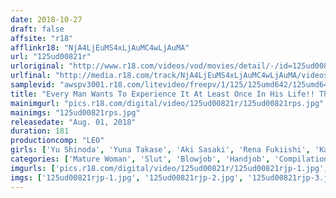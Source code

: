 ```yaml
---
date: 2018-10-27
draft: false
affsite: "r18"
afflinkr18: "NjA4LjEuMS4xLjAuMC4wLjAuMA"
url: "125ud00821r"
urloriginal: "http://www.r18.com/videos/vod/movies/detail/-/id=125ud00821r"
urlfinal: "http://media.r18.com/track/NjA4LjEuMS4xLjAuMC4wLjAuMA/videos/vod/movies/detail/-/id=125ud00821r"
samplevid: "awspv3001.r18.com/litevideo/freepv/1/125/125umd642/125umd642_dmb_w.mp4"
title: "Every Man Wants To Experience It At Least Once In His Life!! The Best 6 Of Highly Select Horny Mature Woman Babes!! (Beautiful Mature Woman Edition) Part 2 6"
mainimgurl: "pics.r18.com/digital/video/125ud00821r/125ud00821rps.jpg"
mainimgs: "125ud00821rps.jpg"
releasedate: "Aug. 01, 2018"
duration: 181
productioncomp: "LEO"
girls: ['Yu Shinoda', 'Yuna Takase', 'Aki Sasaki', 'Rena Fukiishi', 'Kanako Maeda']
categories: ['Mature Woman', 'Slut', 'Blowjob', 'Handjob', 'Compilation', 'Hi-Def']
imgurls: ['pics.r18.com/digital/video/125ud00821r/125ud00821rjp-1.jpg', 'pics.r18.com/digital/video/125ud00821r/125ud00821rjp-2.jpg', 'pics.r18.com/digital/video/125ud00821r/125ud00821rjp-3.jpg', 'pics.r18.com/digital/video/125ud00821r/125ud00821rjp-4.jpg', 'pics.r18.com/digital/video/125ud00821r/125ud00821rjp-5.jpg', 'pics.r18.com/digital/video/125ud00821r/125ud00821rjp-6.jpg', 'pics.r18.com/digital/video/125ud00821r/125ud00821rjp-7.jpg', 'pics.r18.com/digital/video/125ud00821r/125ud00821rjp-8.jpg', 'pics.r18.com/digital/video/125ud00821r/125ud00821rjp-9.jpg', 'pics.r18.com/digital/video/125ud00821r/125ud00821rjp-10.jpg', 'pics.r18.com/digital/video/125ud00821r/125ud00821rjp-11.jpg', 'pics.r18.com/digital/video/125ud00821r/125ud00821rjp-12.jpg', 'pics.r18.com/digital/video/125ud00821r/125ud00821rjp-13.jpg', 'pics.r18.com/digital/video/125ud00821r/125ud00821rjp-14.jpg', 'pics.r18.com/digital/video/125ud00821r/125ud00821rjp-15.jpg', 'pics.r18.com/digital/video/125ud00821r/125ud00821rjp-16.jpg', 'pics.r18.com/digital/video/125ud00821r/125ud00821rjp-17.jpg', 'pics.r18.com/digital/video/125ud00821r/125ud00821rjp-18.jpg', 'pics.r18.com/digital/video/125ud00821r/125ud00821rjp-19.jpg', 'pics.r18.com/digital/video/125ud00821r/125ud00821rjp-20.jpg']
imgs: ['125ud00821rjp-1.jpg', '125ud00821rjp-2.jpg', '125ud00821rjp-3.jpg', '125ud00821rjp-4.jpg', '125ud00821rjp-5.jpg', '125ud00821rjp-6.jpg', '125ud00821rjp-7.jpg', '125ud00821rjp-8.jpg', '125ud00821rjp-9.jpg', '125ud00821rjp-10.jpg', '125ud00821rjp-11.jpg', '125ud00821rjp-12.jpg', '125ud00821rjp-13.jpg', '125ud00821rjp-14.jpg', '125ud00821rjp-15.jpg', '125ud00821rjp-16.jpg', '125ud00821rjp-17.jpg', '125ud00821rjp-18.jpg', '125ud00821rjp-19.jpg', '125ud00821rjp-20.jpg']
---
```

